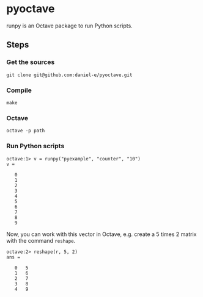 # pyoctave

runpy is an Octave package to run Python scripts.

## Steps

### Get the sources

```
git clone git@github.com:daniel-e/pyoctave.git
```

### Compile

```
make
```

### Octave

```
octave -p path
```

### Run Python scripts

```
octave:1> v = runpy("pyexample", "counter", "10")
v =

   0
   1
   2
   3
   4
   5
   6
   7
   8
   9
```

Now, you can work with this vector in Octave, e.g. create a 5 times 2 matrix with the command `reshape`.

```
octave:2> reshape(r, 5, 2)
ans =

   0   5
   1   6
   2   7
   3   8
   4   9
```

